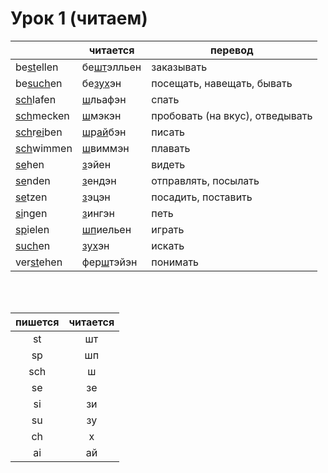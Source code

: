 # Урок 1 (читаем)


| | читается | перевод |
|-|-|-|
| be<u>st</u>ellen | бе<u>шт</u>элльен | заказывать |
| be<u>su</u><u>ch</u>en | бе<u>зу</u><u>х</u>эн | посещать, навещать, бывать |
| <u>sch</u>lafen | <u>ш</u>льафэн | спать |
| <u>sch</u>mecken | <u>ш</u>мэкэн | пробовать (на вкус), отведывать |
| <u>sch</u>r<u>ei</u>ben | <u>ш</u>р<u>ай</u>бэн | писать |
| <u>sch</u>wimmen | <u>ш</u>виммэн | плавать |
| <u>se</u>hen | <u>з</u>эйен | видеть |
| <u>se</u>nden | <u>з</u>ендэн | отправлять, посылать |
| <u>se</u>tzen | <u>з</u>эцэн | посадить, поставить |
| <u>si</u>ngen | <u>з</u>ингэн | петь |
| <u>sp</u>ielen | <u>шп</u>иельен | играть |
| <u>su</u><u>ch</u>en | <u>зу</u><u>х</u>эн | искать |
| ver<u>st</u>ehen | фер<u>ш</u>тэйэн | понимать |

<br>
<br>

| пишется | читается |
|:-:|:-:|
| st | шт |
| sp | шп |
| sch | ш |
| se | зе |
| si | зи |
| su | зу |
| ch | х |
| ai | ай |